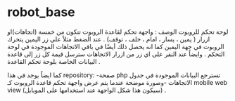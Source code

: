 # robot_base
لوحة تحكم للروبوت 
الوصف : واجهة تحكم لقاعدة الروبوت تتكون من خمسة (اتجاهات)او ازرار ( يمين ، يسار ، امام ، خلف ، توقف) .
عند الضغط مثلاً على زر اليمين يتحرك الروبوت في جهة اليمين كما انه يحصل ذلك أيضًا في باقي الاتجاهات الموجودة في لوحة التحكم . وايضاً عند النقر على اي زر من ازرار الاتجاهات سترسل قيمة كل زر إلى قاعدة البيانات الخاصة بلوحة تحكم القاعدة .

كما ايضاً يوجد في هذا repository:
-صفحة php تسترجع البيانات الموجودة في جدول الاتجاهات 
-وصورة موضحة عندما يتم عرض واجهة تحكم قاعدة الروبوت كـ mobile web view (سيكون هذا شكل الواجهة عند استخدامها على الموبايل) .
